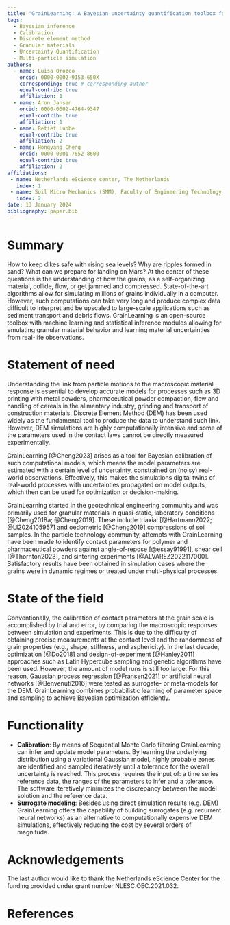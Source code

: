 ```yaml
---
title: 'GrainLearning: A Bayesian uncertainty quantification toolbox for discrete and continuum numerical models of granular materials'
tags:
  - Bayesian inference
  - Calibration
  - Discrete element method
  - Granular materials
  - Uncertainty Quantification
  - Multi-particle simulation
authors:
  - name: Luisa Orozco
    orcid: 0000-0002-9153-650X
    corresponding: true # corresponding author
    equal-contrib: true
    affiliation: 1
  - name: Aron Jansen
    orcid: 0000-0002-4764-9347
    equal-contrib: true
    affiliation: 1
  - name: Retief Lubbe
    equal-contrib: true
    affiliation: 2
  - name: Hongyang Cheng
    orcid: 0000-0001-7652-8600
    equal-contrib: true
    affiliation: 2
affiliations:
 - name: Netherlands eScience center, The Netherlands
   index: 1
 - name: Soil Micro Mechanics (SMM), Faculty of Engineering Technology, MESA+, University of Twente, The Netherlands
   index: 2
date: 13 January 2024
bibliography: paper.bib
---
```


# Summary

How to keep dikes safe with rising sea levels? Why are ripples formed in sand? What can we prepare for landing on Mars? At the center of these questions is the understanding of how the grains, as a self-organizing material, collide, flow, or get jammed and compressed. State-of-the-art algorithms allow for simulating millions of grains individually in a computer. However, such computations can take very long and produce complex data difficult to interpret and be upscaled to large-scale applications such as sediment transport and debris flows. GrainLearning is an open-source toolbox with machine learning and statistical inference modules allowing for emulating granular material behavior and learning material uncertainties from real-life observations.

# Statement of need

Understanding the link from particle motions to the macroscopic material response is essential to develop accurate models for processes such as 3D printing with metal powders, pharmaceutical powder compaction, flow and handling of cereals in the alimentary industry, grinding and transport of construction materials. Discrete Element Method (DEM) has been used widely as the fundamental tool to produce the data to understand such link. However, DEM simulations are highly computationally intensive and some of the parameters used in the contact laws cannot be directly measured experimentally.

GrainLearning [@Cheng2023] arises as a tool for Bayesian calibration of such computational models, which means the model parameters are estimated with a certain level of uncertainty, constrained on (noisy) real-world observations. Effectively, this makes the simulations digital twins of real-world processes with uncertainties propagated on model outputs, which then can be used for optimization or decision-making.

GrainLearning started in the geotechnical engineering community and was primarily used for granular materials in quasi-static, laboratory conditions [@Cheng2018a; @Cheng2019]. These include triaxial [@Hartmann2022; @LI2024105957] and oedometric [@Cheng2019] compressions of soil samples.
In the particle technology community, attempts with GrainLearning have been made to identify contact parameters for polymer and pharmaceutical powders against angle-of-repose [@essay91991], shear cell [@Thornton2023], and sintering experiments [@ALVAREZ2022117000]. Satisfactory results have been obtained in simulation cases where the grains were in dynamic regimes or treated under multi-physical processes.

# State of the field

Conventionally, the calibration of contact parameters at the grain scale is accomplished by trial and error, by comparing the macroscopic responses between simulation and experiments. This is due to the difficulty of obtaining precise measurements at the contact level and the randomness of grain properties (e.g., shape, stiffness, and asphericity).
In the last decade, optimization [@Do2018] and design-of-experiment [@Hanley2011] approaches such as Latin Hypercube sampling and genetic algorithms have been used. However, the amount of model runs is still too large.
For this reason, Gaussian process regression [@Fransen2021] or artificial neural networks [@Benvenuti2016] were tested as surrogate- or meta-models for the DEM.
GrainLearning combines probabilistic learning of parameter space and sampling to achieve Bayesian optimization efficiently.

# Functionality

- **Calibration**: By means of Sequential Monte Carlo filtering GrainLearning can infer and update model parameters. By learning the underlying distribution using a variational Gaussian model, highly probable zones are identified and sampled iteratively until a tolerance for the overall uncertainty is reached. This process requires the input of: a time series reference data, the ranges of the parameters to infer and a tolerance. The software iteratively minimizes the discrepancy between the model solution and the reference data.
- **Surrogate modeling**: Besides using direct simulation results (e.g. DEM) GrainLearning offers the capability of building surrogates (e.g. recurrent neural networks) as an alternative to computationally expensive DEM simulations, effectively reducing the cost by several orders of magnitude.

# Acknowledgements

The last author would like to thank the Netherlands eScience Center for the funding provided under grant number NLESC.OEC.2021.032.

# References